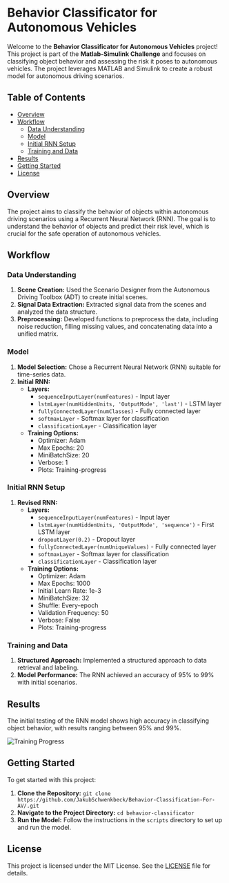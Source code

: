# Behavior Classificator for Autonomous Vehicles

Welcome to the **Behavior Classificator for Autonomous Vehicles** project! This project is part of the **Matlab-Simulink Challenge** and focuses on classifying object behavior and assessing the risk it poses to autonomous vehicles. The project leverages MATLAB and Simulink to create a robust model for autonomous driving scenarios.

## Table of Contents
- [Overview](#overview)
- [Workflow](#workflow)
  - [Data Understanding](#data-understanding)
  - [Model](#model)
  - [Initial RNN Setup](#initial-rnn-setup)
  - [Training and Data](#training-and-data)
- [Results](#results)
- [Getting Started](#getting-started)
- [License](#license)

## Overview

The project aims to classify the behavior of objects within autonomous driving scenarios using a Recurrent Neural Network (RNN). The goal is to understand the behavior of objects and predict their risk level, which is crucial for the safe operation of autonomous vehicles.

## Workflow

### Data Understanding

1. **Scene Creation:** Used the Scenario Designer from the Autonomous Driving Toolbox (ADT) to create initial scenes.
2. **Signal Data Extraction:** Extracted signal data from the scenes and analyzed the data structure.
3. **Preprocessing:** Developed functions to preprocess the data, including noise reduction, filling missing values, and concatenating data into a unified matrix.

### Model

1. **Model Selection:** Chose a Recurrent Neural Network (RNN) suitable for time-series data.
2. **Initial RNN:**
   - **Layers:**
     - `sequenceInputLayer(numFeatures)` - Input layer
     - `lstmLayer(numHiddenUnits, 'OutputMode', 'last')` - LSTM layer
     - `fullyConnectedLayer(numClasses)` - Fully connected layer
     - `softmaxLayer` - Softmax layer for classification
     - `classificationLayer` - Classification layer
   - **Training Options:**
     - Optimizer: Adam
     - Max Epochs: 20
     - MiniBatchSize: 20
     - Verbose: 1
     - Plots: Training-progress

### Initial RNN Setup

1. **Revised RNN:**
   - **Layers:**
     - `sequenceInputLayer(numFeatures)` - Input layer
     - `lstmLayer(numHiddenUnits, 'OutputMode', 'sequence')` - First LSTM layer
     - `dropoutLayer(0.2)` - Dropout layer
     - `fullyConnectedLayer(numUniqueValues)` - Fully connected layer
     - `softmaxLayer` - Softmax layer for classification
     - `classificationLayer` - Classification layer
   - **Training Options:**
     - Optimizer: Adam
     - Max Epochs: 1000
     - Initial Learn Rate: 1e-3
     - MiniBatchSize: 32
     - Shuffle: Every-epoch
     - Validation Frequency: 50
     - Verbose: False
     - Plots: Training-progress

### Training and Data

1. **Structured Approach:** Implemented a structured approach to data retrieval and labeling.
2. **Model Performance:** The RNN achieved an accuracy of 95% to 99% with initial scenarios.

## Results

The initial testing of the RNN model shows high accuracy in classifying object behavior, with results ranging between 95% and 99%. 

![Training Progress](https://github.com/user-attachments/assets/56803e7d-4022-4adb-b4b2-c6bad6e020c6)

## Getting Started

To get started with this project:

1. **Clone the Repository:**
   `git clone https://github.com/JakubSchwenkbeck/Behavior-Classification-For-AV/.git`
2. **Navigate to the Project Directory:**
   `cd behavior-classificator`
3. **Run the Model:** Follow the instructions in the `scripts` directory to set up and run the model.

## License

This project is licensed under the MIT License. See the [LICENSE](LICENSE) file for details.


